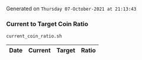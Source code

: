 Generated on `Thursday 07-October-2021 at 21:13:43`

### Current to Target Coin Ratio
`current_coin_ratio.sh`

Date|Current|Target|Ratio
---|---|---|---
